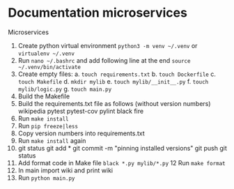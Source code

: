 # Documentation microservices
Microservices
1. Create python virtual environment `python3 -m venv ~/.venv` or `virtualenv ~/.venv`
2. Run `nano ~/.bashrc` and add following line at the end `source ~/.venv/bin/activate`
3. Create empty files:
    a. `touch requirements.txt`
    b. `touch Dockerfile`
    c. `touch Makefile`
    d. `mkdir mylib`
    e. `touch mylib/__init__.py`
    f. `touch mylib/logic.py`
    g. `touch main.py`
4. Build the Makefile
5. Build the requirements.txt file as follows (without version numbers)
    wikipedia
    pytest
    pytest-cov
    pylint
    black
    fire
6. Run `make install`
7. Run `pip freeze|less`
8. Copy version numbers into requirements.txt
9. Run `make install` again
10. git status git add * git commit -m "pinning installed versions" git push git status
11. Add format code in Make file `black *.py mylib/*.py`
12 Run `make format`
13. In main import wiki and print wiki
14. Run `python main.py`